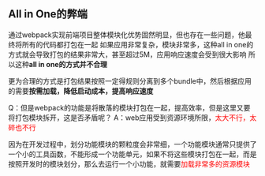 ## All in One的弊端

通过webpack实现前端项目整体模块化优势固然明显，但也存在一些问题，他最终将所有的代码都打包在一起
如果应用非常复杂，模块非常多，这种all in one的方式就会导致打包的结果非常大，甚至超过5M，应用响应速度会受到很大影响
所以这种**all in one的方式并不合理**

更为合理的方式是打包结果按照一定得规则分离到多个bundle中，然后根据应用的需要**按需加载，降低启动成本，提高响应速度**

Q：但是webpack的功能是将散落的模块打包在一起，提高效率，但是这里又要将打包模块拆开，这是否矛盾呢？
A：web应用受到资源环境所限，<font color="red">太大不行，太碎也不行</font>

因为在开发过程中，划分功能模块的颗粒度会非常细，一个功能模块通常只提供了一个小的工具函数，不能形成一个功能单元，如果不将这些模块打包在一起，而是按照开发时的模块划分，那么去运行一个小功能，就需要<font color="red">加载非常多的资源模块</font>











